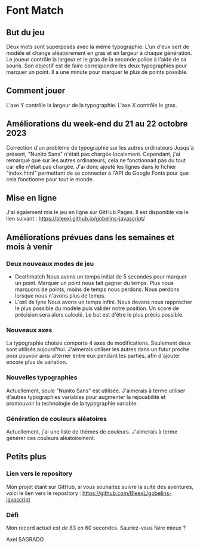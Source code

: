# Font Match
## But du jeu
Deux mots sont superposés avec la même typographie. L'un d'eux sert de modèle et change aléatoirement en gras et en largeur à chaque génération. Le joueur contrôle la largeur et le gras de la seconde police à l'aide de sa souris. Son objectif est de faire correspondre les deux typographies pour marquer un point. Il a une minute pour marquer le plus de points possible.

## Comment jouer
L'axe Y contrôle la largeur de la typographie.
L'axe X contrôle le gras.

## Améliorations du week-end du 21 au 22 octobre 2023
Correction d'un problème de typographie sur les autres ordinateurs
Jusqu'à présent, "Nunito Sans" n'était pas chargée localement. Cependant, j'ai remarqué que sur les autres ordinateurs, cela ne fonctionnait pas du tout car elle n'était pas chargée. J'ai donc ajouté les lignes dans le fichier "index.html" permettant de se connecter à l'API de Google Fonts pour que cela fonctionne pour tout le monde.

## Mise en ligne
J'ai également mis le jeu en ligne sur GitHub Pages. Il est disponible via le lien suivant :
https://bleexl.github.io/gobelins-javascript/

## Améliorations prévues dans les semaines et mois à venir
### Deux nouveaux modes de jeu
- Deathmatch
Nous avons un temps initial de 5 secondes pour marquer un point. Marquer un point nous fait gagner du temps. Plus nous marquons de points, moins de temps nous perdons. Nous perdons lorsque nous n'avons plus de temps.
- L'œil de lynx
Nous avons un temps infini. Nous devons nous rapprocher le plus possible du modèle puis valider notre position. Un score de précision sera alors calculé. Le but est d'être le plus précis possible.

### Nouveaux axes
La typographie choisie comporte 4 axes de modifications. Seulement deux sont utilisés aujourd'hui. J'aimerais utiliser les autres dans un futur proche pour pouvoir ainsi alterner entre eux pendant les parties, afin d'ajouter encore plus de variation.

### Nouvelles typographies
Actuellement, seule "Nunito Sans" est utilisée. J'aimerais à terme utiliser d'autres typographies variables pour augmenter la rejouabilité et promouvoir la technologie de la typographie variable.

### Génération de couleurs aléatoires
Actuellement, j'ai une liste de thèmes de couleurs. J'aimerais à terme générer ces couleurs aléatoirement.

## Petits plus
### Lien vers le repository
Mon projet étant sur GitHub, si vous souhaitez suivre la suite des aventures, voici le lien vers le repository :
https://github.com/BleexL/gobelins-javascript

### Défi
Mon record actuel est de 83 en 60 secondes. Sauriez-vous faire mieux ?

Axel SAGRADO